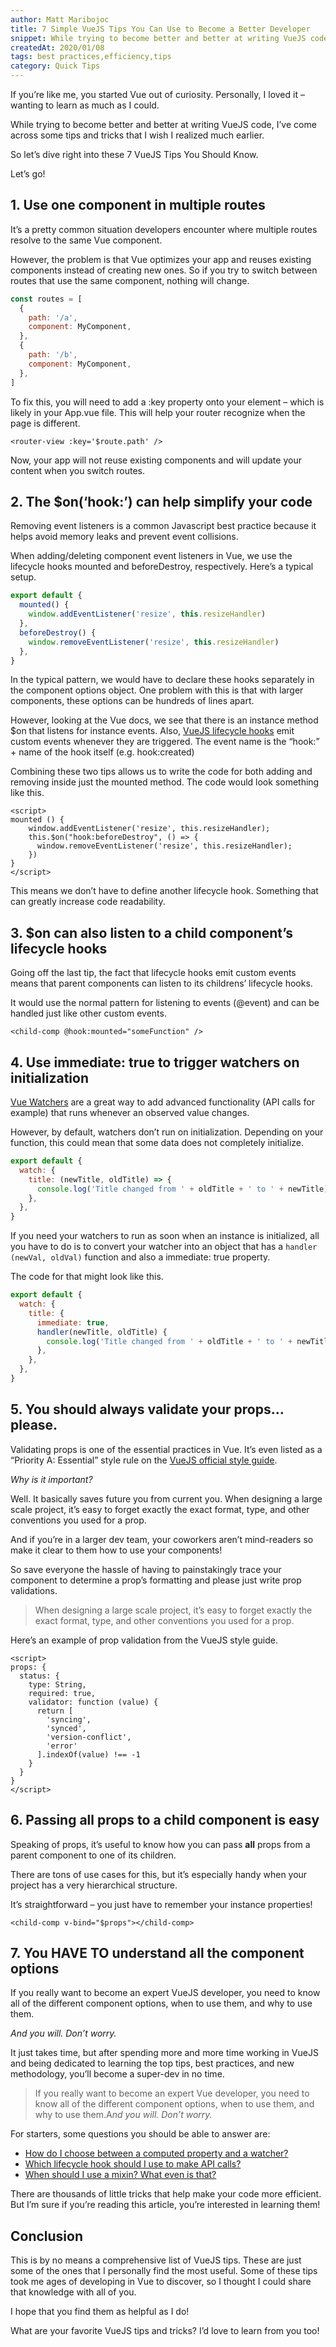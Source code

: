 ```yaml
---
author: Matt Maribojoc
title: 7 Simple VueJS Tips You Can Use to Become a Better Developer
snippet: While trying to become better and better at writing VueJS code I’ve come across some tips and tricks that I wish I realized much earlier.
createdAt: 2020/01/08
tags: best practices,efficiency,tips
category: Quick Tips
---
```


If you’re like me, you started Vue out of curiosity. Personally, I loved it – wanting to learn as much as I could.

While trying to become better and better at writing VueJS code, I’ve come across some tips and tricks that I wish I realized much earlier.

So let’s dive right into these 7 VueJS Tips You Should Know.

Let’s go!

## 1\. Use one component in multiple routes

It’s a pretty common situation developers encounter where multiple routes resolve to the same Vue component.

However, the problem is that Vue optimizes your app and reuses existing components instead of creating new ones. So if you try to switch between routes that use the same component, nothing will change.

```js
const routes = [
  {
    path: '/a',
    component: MyComponent,
  },
  {
    path: '/b',
    component: MyComponent,
  },
]
```

To fix this, you will need to add a :key property onto your <router-view> element – which is likely in your App.vue file. This will help your router recognize when the page is different.

```markup
<router-view :key='$route.path' />
```

Now, your app will not reuse existing components and will update your content when you switch routes.

## 2\. The $on(‘hook:’) can help simplify your code

Removing event listeners is a common Javascript best practice because it helps avoid memory leaks and prevent event collisions.

When adding/deleting component event listeners in Vue, we use the lifecycle hooks mounted and beforeDestroy, respectively. Here’s a typical setup.

```js
export default {
  mounted() {
    window.addEventListener('resize', this.resizeHandler)
  },
  beforeDestroy() {
    window.removeEventListener('resize', this.resizeHandler)
  },
}
```

In the typical pattern, we would have to declare these hooks separately in the component options object. One problem with this is that with larger components, these options can be hundreds of lines apart.

However, looking at the Vue docs, we see that there is an instance method $on that listens for instance events. Also, [VueJS lifecycle hooks](https://learnvue.co/2019/12/a-beginners-guide-to-vuejs-lifecycle-hooks/) emit custom events whenever they are triggered. The event name is the “hook:” + name of the hook itself (e.g. hook:created)

Combining these two tips allows us to write the code for both adding and removing inside just the mounted method. The code would look something like this.

```vue
<script>
mounted () {
    window.addEventListener('resize', this.resizeHandler);
    this.$on("hook:beforeDestroy", () => {
      window.removeEventListener('resize', this.resizeHandler);
    })
}
</script>
```

This means we don’t have to define another lifecycle hook. Something that can greatly increase code readability.

## 3\. $on can also listen to a child component’s lifecycle hooks

Going off the last tip, the fact that lifecycle hooks emit custom events means that parent components can listen to its childrens’ lifecycle hooks.

It would use the normal pattern for listening to events (@event) and can be handled just like other custom events.

```markup
<child-comp @hook:mounted="someFunction" />
```

## 4\. Use immediate: true to trigger watchers on initialization

[Vue Watchers](https://learnvue.co/2019/12/a-simple-vue-watcher-tutorial-for-beginners/) are a great way to add advanced functionality (API calls for example) that runs whenever an observed value changes.

However, by default, watchers don’t run on initialization. Depending on your function, this could mean that some data does not completely initialize.

```js
export default {
  watch: {
    title: (newTitle, oldTitle) => {
      console.log('Title changed from ' + oldTitle + ' to ' + newTitle)
    },
  },
}
```

If you need your watchers to run as soon when an instance is initialized, all you have to do is to convert your watcher into an object that has a `handler (newVal, oldVal)` function and also a immediate: true property.

The code for that might look like this.

```js
export default {
  watch: {
    title: {
      immediate: true,
      handler(newTitle, oldTitle) {
        console.log('Title changed from ' + oldTitle + ' to ' + newTitle)
      },
    },
  },
}
```

## 5\. You should **always** validate your props…please.

Validating props is one of the essential practices in Vue. It’s even listed as a “Priority A: Essential” style rule on the [VueJS official style guide](https://vuejs.org/v2/style-guide/#Prop-definitions-essential).

_Why is it important?_

Well. It basically saves future you from current you. When designing a large scale project, it’s easy to forget exactly the exact format, type, and other conventions you used for a prop.

And if you’re in a larger dev team, your coworkers aren’t mind-readers so make it clear to them how to use your components!

So save everyone the hassle of having to painstakingly trace your component to determine a prop’s formatting and please just write prop validations.

> When designing a large scale project, it’s easy to forget exactly the exact format, type, and other conventions you used for a prop.

Here’s an example of prop validation from the VueJS style guide.

```vue
<script>
props: {
  status: {
    type: String,
    required: true,
    validator: function (value) {
      return [
        'syncing',
        'synced',
        'version-conflict',
        'error'
      ].indexOf(value) !== -1
    }
  }
}
</script>
```

## 6\. Passing all props to a child component is easy

Speaking of props, it’s useful to know how you can pass **all** props from a parent component to one of its children.

There are tons of use cases for this, but it’s especially handy when your project has a very hierarchical structure.

It’s straightforward – you just have to remember your instance properties!

```markup
<child-comp v-bind="$props"></child-comp>
```

## 7\. You HAVE TO understand all the component options

If you really want to become an expert VueJS developer, you need to know all of the different component options, when to use them, and why to use them.

_And you will. Don’t worry._

It just takes time, but after spending more and more time working in VueJS and being dedicated to learning the top tips, best practices, and new methodology, you’ll become a super-dev in no time.

> If you really want to become an expert Vue developer, you need to know all of the different component options, when to use them, and why to use them.A*nd you will. Don’t worry.*

For starters, some questions you should be able to answer are:

- [How do I choose between a computed property and a watcher?](https://learnvue.co/2019/12/a-simple-vue-watcher-tutorial-for-beginners/)
- [Which lifecycle hook should I use to make API calls?](https://learnvue.co/2019/12/a-beginners-guide-to-vuejs-lifecycle-hooks/)
- [When should I use a mixin? What even is that?](https://learnvue.co/2019/12/how-to-manage-mixins-in-vuejs/)

There are thousands of little tricks that help make your code more efficient. But I’m sure if you’re reading this article, you’re interested in learning them!

## Conclusion

This is by no means a comprehensive list of VueJS tips. These are just some of the ones that I personally find the most useful. Some of these tips took me ages of developing in Vue to discover, so I thought I could share that knowledge with all of you.

I hope that you find them as helpful as I do!

What are your favorite VueJS tips and tricks? I’d love to learn from you too!
